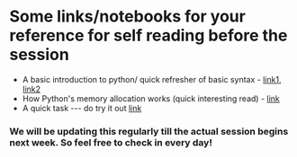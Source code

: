 # Some links/notebooks for your reference for self reading before the session

- A basic introduction to python/ quick refresher of basic syntax - [link1](Notebook-1_0.ipynb), [link2](Notebook-1_1.ipynb)
- How Python's memory allocation works (quick interesting read) - [link](Memory-Allocation.ipynb)
- A quick task --- do try it out [link](Python-Syntax-Task.ipynb)

### We will be updating this regularly till the actual session begins next week. So feel free to check in every day!